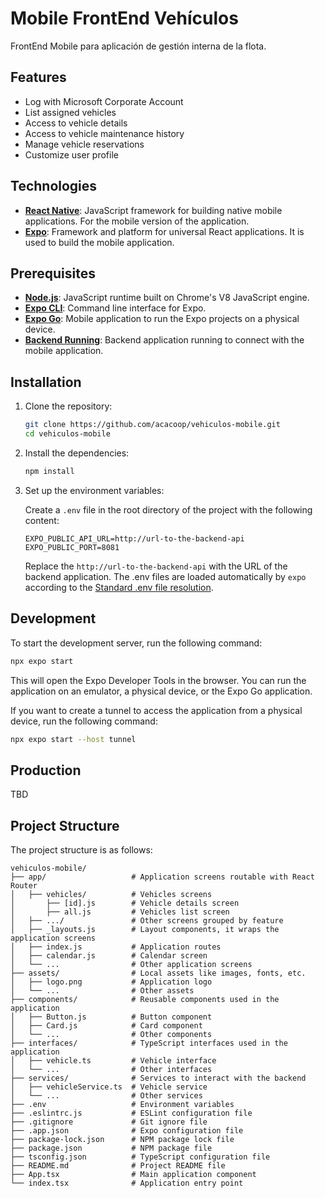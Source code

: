 # Mobile FrontEnd Vehículos

FrontEnd Mobile para aplicación de gestión interna de la flota.

## Features

- Log with Microsoft Corporate Account
- List assigned vehicles
- Access to vehicle details
- Access to vehicle maintenance history
- Manage vehicle reservations
- Customize user profile

## Technologies

- **[React Native](https://reactnative.dev/)**: JavaScript framework for building native mobile applications. For the mobile version of the application.
- **[Expo](https://expo.dev/)**: Framework and platform for universal React applications. It is used to build the mobile application.

## Prerequisites

- **[Node.js](https://nodejs.org/)**: JavaScript runtime built on Chrome's V8 JavaScript engine.
- **[Expo CLI](https://docs.expo.dev/workflow/expo-cli/)**: Command line interface for Expo.
- **[Expo Go](https://expo.dev/client)**: Mobile application to run the Expo projects on a physical device.
- **[Backend Running](https://github.com/acacoop/vehiculos-backend)**: Backend application running to connect with the mobile application.

## Installation

1. Clone the repository:

    ```bash
    git clone https://github.com/acacoop/vehiculos-mobile.git
    cd vehiculos-mobile
    ```

2. Install the dependencies:

    ```bash
    npm install
    ```

3. Set up the environment variables:

    Create a `.env` file in the root directory of the project with the following content:

    ```env
    EXPO_PUBLIC_API_URL=http://url-to-the-backend-api
    EXPO_PUBLIC_PORT=8081
    ```

    Replace the `http://url-to-the-backend-api` with the URL of the backend application.
    The .env files are loaded automatically by `expo` according to the [Standard .env file resolution](https://github.com/bkeepers/dotenv/blob/c6e583a/README.md#what-other-env-files-can-i-use).

## Development

To start the development server, run the following command:

```bash
npx expo start
```

This will open the Expo Developer Tools in the browser. You can run the application on an emulator, a physical device, or the Expo Go application.

If you want to create a tunnel to access the application from a physical device, run the following command:

```bash
npx expo start --host tunnel
```

## Production

TBD

## Project Structure

The project structure is as follows:

```plaintext
vehiculos-mobile/
├── app/                   # Application screens routable with React Router
│   ├── vehicles/          # Vehicles screens
│       ├── [id].js        # Vehicle details screen
│       ├── all.js         # Vehicles list screen
│   ├── .../               # Other screens grouped by feature
│   ├── _layouts.js        # Layout components, it wraps the application screens
│   ├── index.js           # Application routes
│   ├── calendar.js        # Calendar screen
│   └── ...                # Other application screens
├── assets/                # Local assets like images, fonts, etc.
│   ├── logo.png           # Application logo
│   └── ...                # Other assets
├── components/            # Reusable components used in the application
│   ├── Button.js          # Button component
│   ├── Card.js            # Card component
│   └── ...                # Other components
├── interfaces/            # TypeScript interfaces used in the application
│   ├── vehicle.ts         # Vehicle interface
│   └── ...                # Other interfaces
├── services/              # Services to interact with the backend
│   ├── vehicleService.ts  # Vehicle service
│   └── ...                # Other services
├── .env                   # Environment variables
├── .eslintrc.js           # ESLint configuration file
├── .gitignore             # Git ignore file
├── .app.json              # Expo configuration file
├── package-lock.json      # NPM package lock file
├── package.json           # NPM package file
├── tsconfig.json          # TypeScript configuration file
├── README.md              # Project README file
├── App.tsx                # Main application component
└── index.tsx              # Application entry point
```
